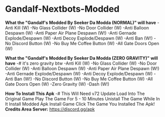 # Gandalf-Nextbots-Modded

**What the "Gandalf's Modded By Seeker Da Modda (NORMAL)" will have**
-Anti Kill (W)
-No Glass Collider (W)
-No Door Collider (W)
-Anti Balloon Despawn (W)
-Anti Paper Air Plane Despawn (W!)
-Anti Gernade Explode/Despawn (W)
-Anti Decoy Explode/Despawn (W)
-Anti Ban (W!)
-No Discord Button (W)
-No Buy Me Coffee Button (W)
-All Gate Doors Open (W)

**What the "Gandalf's Modded By Seeker Da Modda (ZERO GRAVITY)" will have**
-# it's zero gravity btw
-Anti Kill (W)
-No Glass Collider (W)
-No Door Collider (W)
-Anti Balloon Despawn (W)
-Anti Paper Air Plane Despawn (W!)
-Anti Gernade Explode/Despawn (W)
-Anti Decoy Explode/Despawn (W)
-Anti Ban (W!)
-No Discord Button (W)
-No Buy Me Coffee Button (W)
-All Gate Doors Open (W)
-Zero Gravity (W)
-Dash (W!)

**How To Install This Apk**
-# This Will Need v72 Update
Load Into The Original Game
Play The Game For 5 - 10 Minutes
Unistall The Game While In It
Install Modded Apk
Install Game
Click The Game
You Installed The Apk!
**Credits Area**
**Server:** https://discord.gg/apk
